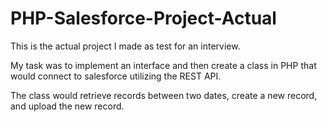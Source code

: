 # PHP-Salesforce-Project-Actual
This is the actual project I made as test for an interview.

My task was to implement an interface and then create a class in PHP that would connect to salesforce utilizing the REST API.

The class would retrieve records between two dates, create a new record, and upload the new record.


